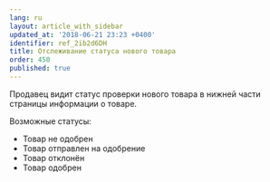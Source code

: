 ```yaml
---
lang: ru
layout: article_with_sidebar
updated_at: '2018-06-21 23:23 +0400'
identifier: ref_2ib2d6DH
title: Отслеживание статуса нового товара
order: 450
published: true
---
```

Продавец видит статус проверки нового товара в нижней части страницы информации о товаре.

Возможные статусы:

- Товар не одобрен
- Товар отправлен на одобрение
- Товар отклонён
- Товар одобрен

